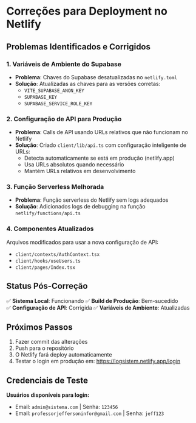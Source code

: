 # Correções para Deployment no Netlify

## Problemas Identificados e Corrigidos

### 1. Variáveis de Ambiente do Supabase
- **Problema**: Chaves do Supabase desatualizadas no `netlify.toml`
- **Solução**: Atualizadas as chaves para as versões corretas:
  - `VITE_SUPABASE_ANON_KEY`
  - `SUPABASE_KEY` 
  - `SUPABASE_SERVICE_ROLE_KEY`

### 2. Configuração de API para Produção
- **Problema**: Calls de API usando URLs relativos que não funcionam no Netlify
- **Solução**: Criado `client/lib/api.ts` com configuração inteligente de URLs:
  - Detecta automaticamente se está em produção (netlify.app)
  - Usa URLs absolutos quando necessário
  - Mantém URLs relativos em desenvolvimento

### 3. Função Serverless Melhorada
- **Problema**: Função serverless do Netlify sem logs adequados
- **Solução**: Adicionados logs de debugging na função `netlify/functions/api.ts`

### 4. Componentes Atualizados
Arquivos modificados para usar a nova configuração de API:
- `client/contexts/AuthContext.tsx`
- `client/hooks/useUsers.ts`
- `client/pages/Index.tsx`

## Status Pós-Correção

✅ **Sistema Local**: Funcionando
✅ **Build de Produção**: Bem-sucedido  
✅ **Configuração de API**: Corrigida
✅ **Variáveis de Ambiente**: Atualizadas

## Próximos Passos

1. Fazer commit das alterações
2. Push para o repositório
3. O Netlify fará deploy automaticamente
4. Testar o login em produção em: https://logsistem.netlify.app/login

## Credenciais de Teste

**Usuários disponíveis para login:**
- Email: `admin@sistema.com` | Senha: `123456`
- Email: `professorjeffersoninfor@gmail.com` | Senha: `jeff123`
